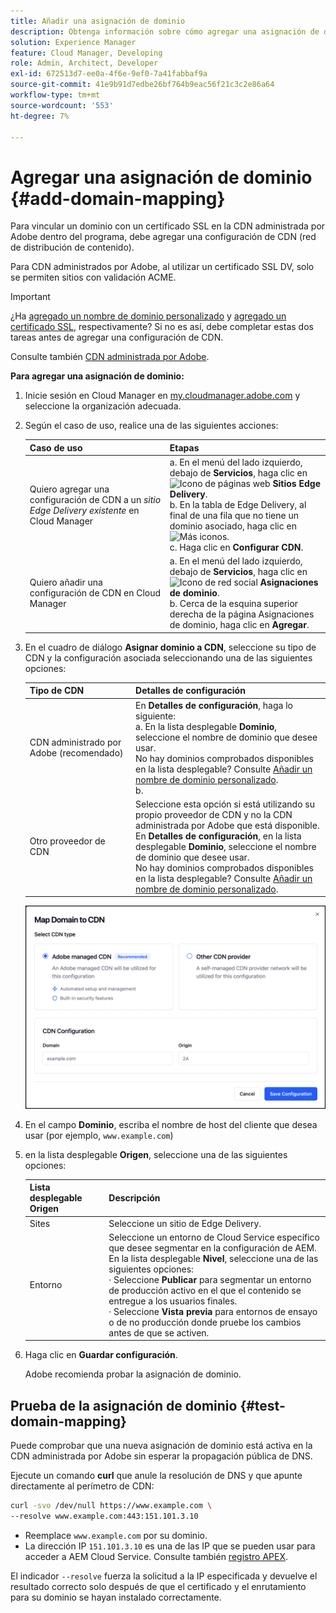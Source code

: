 ```yaml
---
title: Añadir una asignación de dominio
description: Obtenga información sobre cómo agregar una asignación de dominio para un sitio de Edge Delivery o un entorno de Cloud Manager.
solution: Experience Manager
feature: Cloud Manager, Developing
role: Admin, Architect, Developer
exl-id: 672513d7-ee0a-4f6e-9ef0-7a41fabbaf9a
source-git-commit: 41e9b91d7edbe26bf764b9eac56f21c3c2e86a64
workflow-type: tm+mt
source-wordcount: '553'
ht-degree: 7%

---
```



# Agregar una asignación de dominio {#add-domain-mapping}

Para vincular un dominio con un certificado SSL en la CDN administrada por Adobe dentro del programa, debe agregar una configuración de CDN (red de distribución de contenido).

Para CDN administrados por Adobe, al utilizar un certificado SSL DV, solo se permiten sitios con validación ACME.

>[!IMPORTANT]
>
>¿Ha [agregado un nombre de dominio personalizado](/help/implementing/cloud-manager/custom-domain-names/add-custom-domain-name.md) y [agregado un certificado SSL](/help/implementing/cloud-manager/managing-ssl-certifications/add-ssl-certificate.md), respectivamente? Si no es así, debe completar estas dos tareas antes de agregar una configuración de CDN.

Consulte también [CDN administrada por Adobe](https://www.aem.live/docs/byo-cdn-adobe-managed).

**Para agregar una asignación de dominio:**

1. Inicie sesión en Cloud Manager en [my.cloudmanager.adobe.com](https://my.cloudmanager.adobe.com/) y seleccione la organización adecuada.

1. Según el caso de uso, realice una de las siguientes acciones:

   | Caso de uso | Etapas |
   | --- | --- |
   | Quiero agregar una configuración de CDN a un *sitio Edge Delivery existente* en Cloud Manager | a. En el menú del lado izquierdo, debajo de **Servicios**, haga clic en ![Icono de páginas web](https://spectrum.adobe.com/static/icons/workflow_18/Smock_WebPages_18_N.svg) **Sitios Edge Delivery**.<br>b. En la tabla de Edge Delivery, al final de una fila que no tiene un dominio asociado, haga clic en ![Más iconos](https://spectrum.adobe.com/static/icons/workflow_18/Smock_More_18_N.svg).<br>c. Haga clic en **Configurar CDN**. |
   | Quiero añadir una configuración de CDN en Cloud Manager | a. En el menú del lado izquierdo, debajo de **Servicios**, haga clic en ![Icono de red social](https://spectrum.adobe.com/static/icons/workflow_18/Smock_SocialNetwork_18_N.svg) **Asignaciones de dominio**.<br>b. Cerca de la esquina superior derecha de la página Asignaciones de dominio, haga clic en **Agregar**. |

1. En el cuadro de diálogo **Asignar dominio a CDN**, seleccione su tipo de CDN y la configuración asociada seleccionando una de las siguientes opciones:

   | Tipo de CDN | Detalles de configuración |
   | --- | --- |
   | CDN administrado por Adobe (recomendado) | En **Detalles de configuración**, haga lo siguiente:<br>a. En la lista desplegable **Dominio**, seleccione el nombre de dominio que desee usar.<br>No hay dominios comprobados disponibles en la lista desplegable? Consulte [Añadir un nombre de dominio personalizado](/help/implementing/cloud-manager/custom-domain-names/add-custom-domain-name.md).<br>b.<!-- In the **SSL certificate** drop-down list, select a certificate that you want to use.<br>No SSL certificates available in the drop-down list? See [Add an SSL certificate](/help/implementing/cloud-manager/managing-ssl-certifications/add-ssl-certificate.md).--> |
   | Otro proveedor de CDN | Seleccione esta opción si está utilizando su propio proveedor de CDN y no la CDN administrada por Adobe que está disponible.<br>En **Detalles de configuración**, en la lista desplegable **Dominio**, seleccione el nombre de dominio que desee usar.<br>No hay dominios comprobados disponibles en la lista desplegable? Consulte [Añadir un nombre de dominio personalizado](/help/implementing/cloud-manager/custom-domain-names/add-custom-domain-name.md). |

   ![Asignar dominio a CDN (cuadro de diálogo) con el botón de opción CDN administrado por Adobe seleccionado](/help/implementing/cloud-manager/assets/cdn/map-domain-to-cdn-dialog-box-adobe-managed-cdn.png)

   <!-- OLD IMAGE/UI (/help/implementing/cloud-manager/assets/configure-cdn-dialog.png)-->

1. En el campo **Dominio**, escriba el nombre de host del cliente que desea usar (por ejemplo, `www.example.com`)
1. en la lista desplegable **Origen**, seleccione una de las siguientes opciones:

   | Lista desplegable Origen | Descripción |
   | --- | --- |
   | Sites | Seleccione un sitio de Edge Delivery. |
   | Entorno | Seleccione un entorno de Cloud Service específico que desee segmentar en la configuración de AEM.<br>En la lista desplegable **Nivel**, seleccione una de las siguientes opciones:<br>· Seleccione **Publicar** para segmentar un entorno de producción activo en el que el contenido se entregue a los usuarios finales.<br>· Seleccione **Vista previa** para entornos de ensayo o de no producción donde pruebe los cambios antes de que se activen. |

1. Haga clic en **Guardar configuración**.

   Adobe recomienda probar la asignación de dominio.

## Prueba de la asignación de dominio {#test-domain-mapping}

Puede comprobar que una nueva asignación de dominio está activa en la CDN administrada por Adobe sin esperar la propagación pública de DNS.

Ejecute un comando **curl** que anule la resolución de DNS y que apunte directamente al perímetro de CDN:

```bash
curl -svo /dev/null https://www.example.com \
--resolve www.example.com:443:151.101.3.10
```

* Reemplace `www.example.com` por su dominio.
* La dirección IP `151.101.3.10` es una de las IP que se pueden usar para acceder a AEM Cloud Service. Consulte también [registro APEX](/help/implementing/cloud-manager/custom-domain-names/add-custom-domain-name.md#adobe-managed-cert-apex-record).

El indicador `--resolve` fuerza la solicitud a la IP especificada y devuelve el resultado correcto solo después de que el certificado y el enrutamiento para su dominio se hayan instalado correctamente.


